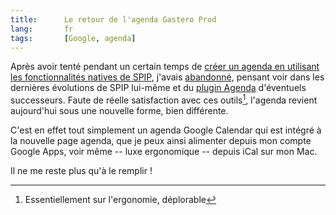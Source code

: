 ```yaml
---
title:      Le retour de l'agenda Gastero Prod
lang:       fr
tags:       [Google, agenda]
---
```


Après avoir tenté pendant un certain temps de [créer un agenda en utilisant les fonctionnalités natives de SPIP](/2003/12/le-meme-agenda-que-gastero-prod-avec-spip.html), j'avais [abandonné](/2005/11/la-fin-de-l-agenda-gastero-prod.html), pensant voir dans les dernières évolutions de SPIP lui-même et du [plugin Agenda](http://www.spip-contrib.net/Plugin-Agenda) d'éventuels successeurs. Faute de réelle satisfaction avec ces outils[^1], l'agenda revient aujourd'hui sous une nouvelle forme, bien différente.


[^1]: Essentiellement sur l'ergonomie, déplorable

C'est en effet tout simplement un agenda Google Calendar qui est intégré à la nouvelle page agenda, que je peux ainsi alimenter depuis mon compte Google Apps, voir même -- luxe ergonomique -- depuis iCal sur mon Mac.

Il ne me reste plus qu'à le remplir !
